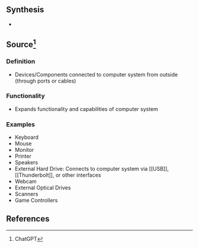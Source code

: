 ## Synthesis
- 
## Source[^1]
### Definition
- Devices/Components connected to computer system from outside (through ports or cables)
### Functionality
- Expands functionality and capabilities of computer system
### Examples
- Keyboard
- Mouse
- Monitor
- Printer
- Speakers
- External Hard Drive: Connects to computer system via [[USB]], [[Thunderbolt]], or other interfaces
- Webcam
- External Optical Drives
- Scanners
- Game Controllers
## References

[^1]: ChatGPT